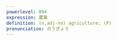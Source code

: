 ```yaml
---
powerlevel: 894
expression: 農業
definition: (n,adj-no) agriculture; (P)
pronunciation: のうぎょう
---
```

